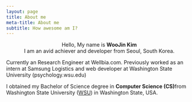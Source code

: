 ```yaml
---
layout: page
title: About me
meta-title: About me
subtitle: How awesome am I?
---
```


<div id="aboutme-section">

<center>Hello, My name is <strong>WooJin Kim</strong><br>
I am an avid achiever and developer from Seoul, South Korea.</center>

<p class="about-text">
<span class="fa fa-briefcase about-icon"></span>
  Currently an Research Engineer at Wellbia.com. Previously worked as an intern at Samsung Logistics and web developer at Washington State University (psychology.wsu.edu)
</p>

<p class="about-text">
<span class="fa fa-graduation-cap about-icon"></span>
  I obtained my Bachelor of Science degree in <strong>Computer Science (CS)</strong>from Washington State University (<a target="_blank" href="http://www.wsu.edu/">WSU</a>) in Washington State, USA.
</p>

</div>
